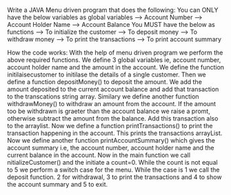 Write a JAVA Menu driven program that does the following:
You can ONLY have the below variables as global variables
--> Account Number
--> Account Holder Name
--> Account Balance
You MUST have the below as functions
--> To initialize the customer
--> To deposit money
--> To withdraw money
--> To print the transactions
--> To print account summary

How the code works:
With the help of menu driven program we perform the above required functions. We define 3 global variables ie, account number, account holder name and the amount in the account. We define the function initilaisecustomer to initilase the details of a single customer. Then we define a function depositMoney() to deposit the amount. We add the amount deposited to the current account balance and add that transaction to the transcations string array. Similary we define another function withdrawMoney() to withdraw an amount from the account. If the amount too be withdrawn is graeter than the account balance we raise a promt, otherwise subtract the amount from the balance. Add this transaction also to the arraylist.
Now we define a function printTransactions() to print the transaction happening in the account. This prints the transactions arrayList. Now we define another function printAccountSummary() which gives the account summary i.e, the account number, account holder name and the current balance in the account.
Now in the main function we call nitializeCustomer() and the initiate a count=0. While the count is not equal to 5 we perform a switch case for the menu. While the case is 1 we call the deposit function. 2 for withdrawal, 3 to print the transactions and 4 to show the account summary and 5 to exit.

